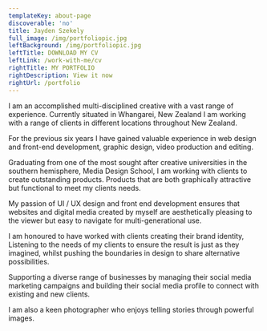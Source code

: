 ```yaml
---
templateKey: about-page
discoverable: 'no'
title: Jayden Szekely
full_image: /img/portfoliopic.jpg
leftBackground: /img/portfoliopic.jpg
leftTitle: DOWNLOAD MY CV
leftLink: /work-with-me/cv
rightTitle: MY PORTFOLIO
rightDescription: View it now
rightUrl: /portfolio
---
```

I am an accomplished multi-disciplined creative with a vast range of experience.  Currently situated in Whangarei, New Zealand I am working with a range of clients in different locations throughout New Zealand.  

For the previous six years I have gained valuable experience in web design and front-end development, graphic design, video production and editing.  

Graduating from one of the most sought after creative universities in the southern hemisphere, Media Design School, I am working with clients to create outstanding products.   Products that are both graphically attractive but functional to meet my clients needs. 

My passion of UI / UX design and front end development ensures that websites and digital media created by myself are aesthetically pleasing to the viewer but easy to navigate for multi-generational use. 

I am honoured to have worked with clients creating their brand identity,  Listening to the needs of my clients to ensure the result is just as they imagined, whilst pushing the boundaries in design to share alternative possibilities. 

Supporting a diverse range of businesses by managing their social media marketing campaigns and building their social media profile to connect with existing and new clients. 



I am also a keen photographer who enjoys telling stories through powerful images.
